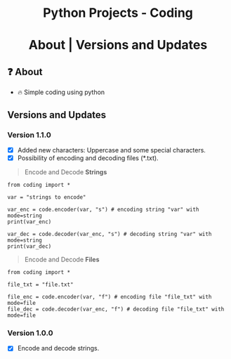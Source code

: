 <h1 align=center>
Python Projects - Coding
<h1>

<p align=center>  
<a>About | Versions and Updates</a>
</p>
  
## :question:	 About
- :fire: Simple coding using python
  
## Versions and Updates
  
### Version 1.1.0
  
- [x] Added new characters: Uppercase and some special characters.
- [x] Possibility of encoding and decoding files (*.txt).
 
> Encode and Decode **Strings**
```
from coding import *

var = "strings to encode"

var_enc = code.encoder(var, "s") # encoding string "var" with mode=string
print(var_enc)

var_dec = code.decoder(var_enc, "s") # decoding string "var" with mode=string
print(var_dec)
```

> Encode and Decode **Files**
```
from coding import *
  
file_txt = "file.txt"
  
file_enc = code.encoder(var, "f") # encoding file "file_txt" with mode=file
file_dec = code.decoder(var_enc, "f") # decoding file "file_txt" with mode=file
```

### Version 1.0.0

- [x] Encode and decode strings.
  
